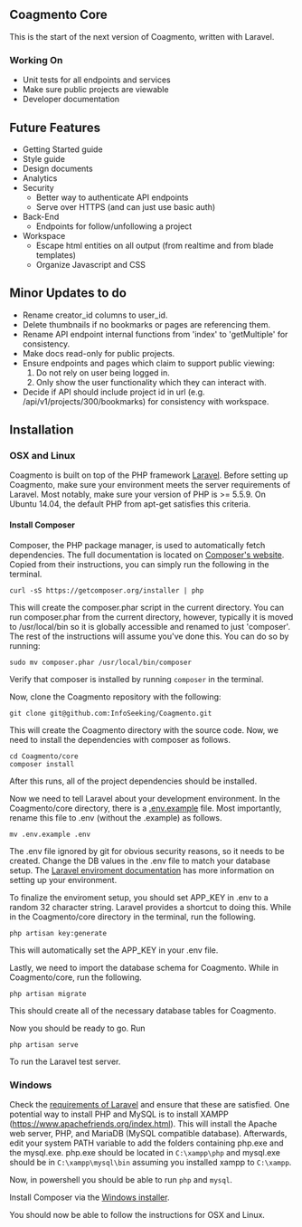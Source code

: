 ## Coagmento Core
This is the start of the next version of Coagmento, written with Laravel.

### Working On ###
- Unit tests for all endpoints and services
- Make sure public projects are viewable
- Developer documentation

## Future Features ##
- Getting Started guide
- Style guide
- Design documents
- Analytics
- Security
	+ Better way to authenticate API endpoints
	+ Serve over HTTPS (and can just use basic auth)
- Back-End
	+ Endpoints for follow/unfollowing a project
- Workspace
	+ Escape html entities on all output (from realtime and from blade templates)
	+ Organize Javascript and CSS

## Minor Updates to do ##
- Rename creator_id columns to user_id.
- Delete thumbnails if no bookmarks or pages are referencing them.
- Rename API endpoint internal functions from 'index' to 'getMultiple' for consistency.
- Make docs read-only for public projects.
- Ensure endpoints and pages which claim to support public viewing:
	1. Do not rely on user being logged in.
	2. Only show the user functionality which they can interact with.
- Decide if API should include project id in url (e.g. /api/v1/projects/300/bookmarks) for consistency with workspace.

## Installation ##

### OSX and Linux ###
Coagmento is built on top of the PHP framework [Laravel](http://laravel.com/). Before setting up Coagmento, make sure your environment meets the server requirements of Laravel. Most notably, make sure your version of PHP is >= 5.5.9. On Ubuntu 14.04, the default PHP from apt-get satisfies this criteria.

#### Install Composer ####
Composer, the PHP package manager, is used to automatically fetch dependencies. The full documentation is located on [Composer's website](https://getcomposer.org/). Copied from their instructions, you can simply run the following in the terminal.
```
curl -sS https://getcomposer.org/installer | php
```
This will create the composer.phar script in the current directory. You can run composer.phar from the current directory, however, typically it is moved to /usr/local/bin so it is globally accessible and renamed to just 'composer'. The rest of the instructions will assume you've done this. You can do so by running:
```
sudo mv composer.phar /usr/local/bin/composer
```

Verify that composer is installed by running `composer` in the terminal.

Now, clone the Coagmento repository with the following:

```
git clone git@github.com:InfoSeeking/Coagmento.git
```

This will create the Coagmento directory with the source code. Now, we need to install the dependencies with composer as follows.

```
cd Coagmento/core
composer install
```
After this runs, all of the project dependencies should be installed.

Now we need to tell Laravel about your development environment. In the Coagmento/core directory, there is a [.env.example](https://github.com/InfoSeeking/Coagmento/blob/master/core/.env.example) file. Most importantly, rename this file to .env (without the .example) as follows.

```
mv .env.example .env
```

The .env file ignored by git for obvious security reasons, so it needs to be created. Change the DB values in the .env file to match your database setup. The [Laravel enviroment documentation](http://laravel.com/docs/5.1#environment-configuration) has more information on setting up your environment.

To finalize the enviroment setup, you should set APP\_KEY in .env to a random 32 character string. Laravel provides a shortcut to doing this. While in the Coagmento/core directory in the terminal, run the following.
```
php artisan key:generate
```
This will automatically set the APP\_KEY in your .env file.

Lastly, we need to import the database schema for Coagmento. While in Coagmento/core, run the following.

```
php artisan migrate
```
This should create all of the necessary database tables for Coagmento.

Now you should be ready to go. Run
```
php artisan serve
```
To run the Laravel test server.

### Windows ###

Check the [requirements of Laravel](http://laravel.com/docs/5.1) and ensure that these are satisfied. One potential way to install PHP and MySQL is to install XAMPP (https://www.apachefriends.org/index.html). This will install the Apache web server, PHP, and MariaDB (MySQL compatible database). Afterwards, edit your system PATH variable to add the folders containing php.exe and the mysql.exe. php.exe should be located in `C:\xampp\php` and mysql.exe should be in `C:\xampp\mysql\bin` assuming you installed xampp to `C:\xampp`.

Now, in powershell you should be able to run `php` and `mysql`.

Install Composer via the [Windows installer](https://getcomposer.org/download/).

You should now be able to follow the instructions for OSX and Linux.